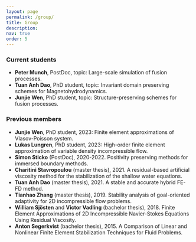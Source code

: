 ```yaml
---
layout: page
permalink: /group/
title: Group
description: 
nav: true
order: 5
---
```


<article>
  <div class="row">
    <div class="col">
      <h3> Current students </h3>
	    <ul>
	    	<li>
		<b>Peter Munch</b>, PostDoc, topic: Large-scale simulation of fusion processes.
	    	</li>
	    	<li>
		<b>Tuan Anh Dao</b>, PhD student, topic: Invariant domain preserving schemes for Magnetohydrodynamics.
	    	</li>
	    	<li>
		<b>Junjie Wen</b>, PhD student, topic: Structure-preserving schemes for fusion processes.
	    	</li>
	</ul>
    </div>
  </div>

  <div class="row">
   <div class="col">
      <h3> Previous members </h3>
	<ul>
	<li>
	<b>Junjie Wen</b>, PhD student, 2023: Finite element approximations of Vlasov-Poisson system.
	</li>
	<li>
	<b>Lukas Lungren</b>, PhD student, 2023: High-order finite element approximation of variable density incompressible flow.
	</li>
    	<li>
    	<b>Simon Sticko</b> (PostDoc), 2020-2022. Positivity preserving methods for immersed boundary methods.
    	</li>
    	<li>
	<b>Charitini Stavropoulou</b> (master thesis), 2021. A residual-based artificial viscosity method for the stabilization of the shallow water equations.	    		    
	</li>
    	<li>
	<b>Tuan Anh Dao</b> (master thesis), 2021. A stable and accurate hybrid FE-FD method.
	</li>
    	<li>
	<b>Tianhao Zhang</b> (master thesis), 2019. Stability analysis of goal-oriented adaptivity for 2D incompressible flow problems.
	</li>
	<li>
	<b>William Sjösten</b> and <b>Victor Vadling</b> (bachelor thesis), 2018. Finite Element Approximations of 2D Incompressible Navier-Stokes Equations Using Residual Viscosity.
	</li>
    	<li>
	<b>Anton Segerkvist</b> (bachelor thesis), 2015. A Comparison of Linear and Nonlinear Finite Element Stabilization Techniques for Fluid Problems.
	</li>
	</ul>
    </div>
  </div>
</article>

